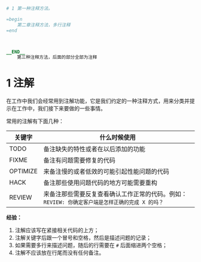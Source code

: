 
```rb

# 1 第一种注释方法。

=begin
	第二章注释方法，多行注释
=end



__END__
	第三种注释方法，后面的部分全部为注释
```


# 1 注解

在工作中我们会经常用到注解功能，它是我们约定的一种注释方式，用来分类并提示在工作中，我们接下来要做的一些事情。

常用的注解有下面几种：

|关键字|什么时候使用|
|---|---|
|TODO|备注缺失的特性或者在以后添加的功能|
|FIXME|备注有问题需要修复的代码|
|OPTIMIZE|来备注慢的或者低效的可能引起性能问题的代码|
|HACK|备注那些使用问题代码的地方可能需要重构|
|REVIEW|来备注那些需要反复查看确认工作正常的代码。例如： `REVIEW: 你确定客户端是怎样正确的完成 X 的吗？`|


**经验：**

1. 注解应该写在紧接相关代码的上方；
2. 注解关键字后跟一个冒号和空格，然后是描述问题的记录；
3. 如果需要多行来描述问题，随后的行需要在 `#` 后面缩进两个空格；
4. 注解不应该放在行尾而没有任何备注。

